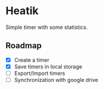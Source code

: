 # Heatik

Simple timer with some statistics.

## Roadmap
- [x] Create a timer
- [x] Save timers in local storage
- [ ] Export/Import timers
- [ ] Synchronization with google drive
